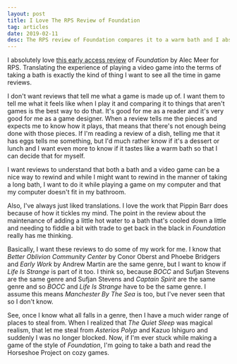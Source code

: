 ```yaml
---
layout: post
title: I Love The RPS Review of Foundation
tag: articles
date: 2019-02-11
desc: The RPS review of Foundation compares it to a warm bath and I absolutely love that
---
```



I absolutely love [this early access review](https://www.rockpapershotgun.com/2019/02/08/foundation-review-early-access/) of *Foundation* by Alec Meer for RPS. Translating the experience of playing a video game into the terms of taking a bath is exactly the kind of thing I want to see all the time in game reviews.


I don't want reviews that tell me what a game is made up of. I want them to tell me what it feels like when I play it and comparing it to things that aren't games is the best way to do that. It's good for me as a reader and it's very good for me as a game designer. When a review tells me the pieces and expects me to know how it plays, that means that there's not enough being done with those pieces. If I'm reading a review of a dish, telling me that it has eggs tells me something, but I'd much rather know if it's a dessert or lunch and I want even more to know if it tastes like a warm bath so that I can decide that for myself.


I want reviews to understand that both a bath and a video game can be a nice way to rewind and while I might want to rewind in the manner of taking a long bath, I want to do it while playing a game on my computer and that my computer doesn't fit in my bathroom.


Also, I've always just liked translations. I love the work that Pippin Barr does because of how it tickles my mind. The point in the review about the maintenance of adding a little hot water to a bath that's cooled down a little and needing to fiddle a bit with trade to get back in the black in *Foundation* really has me thinking.


Basically, I want these reviews to do some of my work for me. I know that *Better Oblivion Community Center* by Conor Oberst and Phoebe Bridgers and *Early Work* by Andrew Martin are the same genre, but I want to know if *Life Is Strange* is part of it too. I think so, because *BOCC* and Sufjan Stevens are the same genre and Sufjan Stevens and *Captain Spirit* are the same genre and so *BOCC* and *Life Is Strange* have to be the same genre. I assume this means *Manchester By The Sea* is too, but I've never seen that so I don't know.


See, once I know what all falls in a genre, then I have a much wider range of places to steal from. When I realized that *The Quiet Sleep* was magical realism, that let me steal from *Asterios Polyp* and Kazuo Ishiguro and suddenly I was no longer blocked. Now, if I'm ever stuck while making a game of the style of *Foundation*, I'm going to take a bath and read the Horseshoe Project on cozy games. 

